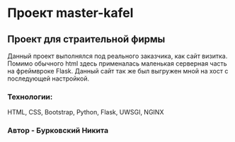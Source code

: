 # Проект master-kafel
## Проект для страительной фирмы
Данный проект выполнялся под реального заказчика, как сайт визитка.
Помимо обычного html здесь применалась маленькая серверная часть на фреймвроке Flask.
Данный сайт так же был выгружен мной на хост с последующей настройкой. 

### Технологии:

HTML, CSS, Bootstrap, Python, Flask, UWSGI, NGINX


### Автор - Бурковский Никита
